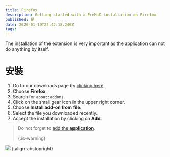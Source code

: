 ```yaml
---
title: Firefox
description: Getting started with a PreMiD installation on Firefox
published: 是
date: 2020-01-19T23:42:18.246Z
tags:
---
```


The installation of the extension is very important as the application can not do anything by itself.

# 安裝
1. Go to our downloads page by [clicking here](https://premid.app/downloads).
2. Choose **Firefox**.
3. Search for `about:addons`.
4. Click on the small gear icon in the upper right corner.
5. Choose **Install add-on from file**.
6. Select the file you downloaded recently.
7. Accept the installation by clicking on **Add**.

> Do not forget to [add the **application**](/install). 
> 
> {.is-warning}

![](https://img.icons8.com/color/2x/firefox.png) {.align-abstopright}